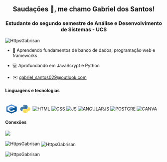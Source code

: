 <h2 align="center">Saudações 🖖, me chamo Gabriel dos Santos!</h2>
<h3 align="center">Estudante do segundo semestre de Análise e Desenvolvimento de Sistemas - UCS </h3>

<p align="left"> <img src="https://komarev.com/ghpvc/?username=HttpsGabrisan&label=Profile%20views&color=FF69B4&style=flat" alt="HttpsGabrisan" /> </p>

- 🌱 Aprendendo fundamentos de banco de dados, programação web e frameworks

- 💻 Aprofundando em JavaScrypt e Python

- ✉️ gabriel_santos029@outlook.com

<h4 align="left">Linguagens e tecnologias </h4>
<div style="display: inline_block"><br>
  <img align="center" alt="C" height="30" width="40" src="https://raw.githubusercontent.com/devicons/devicon/master/icons/c/c-original.svg">
  <img align="center" alt="PYTHON" height="30" width="40" src="https://raw.githubusercontent.com/devicons/devicon/master/icons/python/python-original.svg">
  <img align="center" alt="HTML" height="30" width="40" src="https://cdn.jsdelivr.net/gh/devicons/devicon@latest/icons/html5/html5-original.svg">
  <img align="center" alt="CSS" height="30" width="40" src="https://cdn.jsdelivr.net/gh/devicons/devicon@latest/icons/css3/css3-original.svg">
  <img align="center" alt="JS" height="30" width="40" src="https://cdn.jsdelivr.net/gh/devicons/devicon@latest/icons/javascript/javascript-original.svg">
  <img align="center" alt="ANGULARJS" height="30" width="40" src="https://cdn.jsdelivr.net/gh/devicons/devicon@latest/icons/angularjs/angularjs-original.svg">
  <img align="center" alt="POSTGRE" height="30" width="40" src="https://cdn.jsdelivr.net/gh/devicons/devicon@latest/icons/postgresql/postgresql-original.svg">
  <img align="center" alt="CANVA" height="30" width="40" src="https://cdn.jsdelivr.net/gh/devicons/devicon@latest/icons/canva/canva-original.svg">
  
</div>
<h4 align="left">Conexões </h4>


 
  <a href="https://www.linkedin.com/in/gabriel-santos-0b1564230/" target="_blank"><img src="https://img.shields.io/badge/-LinkedIn-%230077B5?style=for-the-badge&logo=linkedin&logoColor=white" target="_blank"></a> 


<p><img align="left" src="https://github-readme-stats.vercel.app/api/top-langs?username=HttpsGabrisan&theme=transparent&show_icons=true&locale=en&layout=compact" alt="HttpsGabrisan" /></p>


<p>&nbsp;<img align="center" src="https://github-readme-stats.vercel.app/api?username=HttpsGabrisan&theme=transparent&show_icons=true&locale=en" alt="HttpsGabrisan" /></p>

<p><img align="center" src="https://github-readme-streak-stats.herokuapp.com/?user=HttpsGabrisan&theme=transparent" alt="HttpsGabrisan" /></p>

